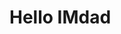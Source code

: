 <html>
    <head>
        <link rel="stylesheet" href="./Assets/CSS/imdadTech.css">
    </head>
  <body>
  <h1> Hello IMdad</h1>
  </body>
</html>  
  
